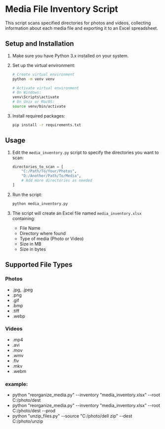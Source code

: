 # Media File Inventory Script

This script scans specified directories for photos and videos, collecting information about each media file and exporting it to an Excel spreadsheet.

## Setup and Installation

1. Make sure you have Python 3.x installed on your system.

2. Set up the virtual environment:
   ```bash
   # Create virtual environment
   python -m venv venv

   # Activate virtual environment
   # On Windows:
   venv\Scripts\activate
   # On Unix or MacOS:
   source venv/bin/activate
   ```

3. Install required packages:
   ```bash
   pip install -r requirements.txt
   ```

## Usage

1. Edit the `media_inventory.py` script to specify the directories you want to scan:
   ```python
   directories_to_scan = [
       "C:/Path/To/Your/Photos",
       "D:/Another/Path/To/Media",
       # Add more directories as needed
   ]
   ```

2. Run the script:
   ```bash
   python media_inventory.py
   ```

3. The script will create an Excel file named `media_inventory.xlsx` containing:
   - File Name
   - Directory where found
   - Type of media (Photo or Video)
   - Size in MB
   - Size in bytes

## Supported File Types

### Photos
- .jpg, .jpeg
- .png
- .gif
- .bmp
- .tiff
- .webp

### Videos
- .mp4
- .avi
- .mov
- .wmv
- .flv
- .mkv
- .webm

### example:
- python "reorganize_media.py" --inventory "media_inventory.xlsx" --root C:/photo/dest
- python "reorganize_media.py" --inventory "media_inventory.xlsx" --root C:/photo/dest --prod
- python "unzip_files.py" --source "C:/photo/dell zip" --dest C:/photo/unzip